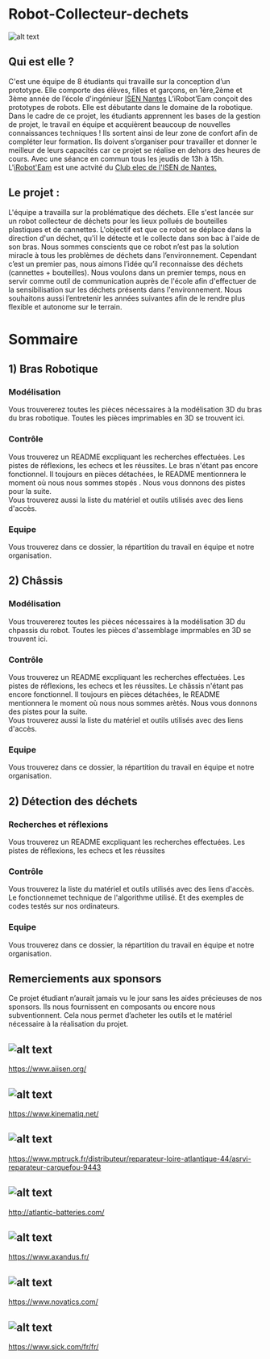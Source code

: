 # Robot-Collecteur-dechets

![alt text](https://github.com/iRobotEam/Robot-Collecteur-dechets/blob/master/Dimensions_Robot.png?raw=true)


## Qui est elle ? 

C'est une équipe de 8 étudiants qui travaille sur la conception d’un prototype. Elle comporte des élèves, filles et garçons, en 1ère,2ème et 3ème année de l’école d'ingénieur  [ISEN Nantes](https://isen-nantes.fr/) L’iRobot’Eam conçoit des prototypes de robots. Elle est débutante dans le domaine de la robotique. Dans le cadre de ce projet, les étudiants apprennent les bases de la gestion de projet, le travail en équipe et acquièrent beaucoup de nouvelles connaissances techniques ! Ils sortent ainsi de leur zone de confort afin de compléter leur formation. Ils doivent s’organiser pour travailler et donner le meilleur de leurs capacités car ce projet se réalise en dehors des heures de cours. Avec une séance en commun tous les jeudis de 13h à 15h. L'[iRobot'Eam](https://www.facebook.com/iRobotEam) est une actvité du [Club elec de l'ISEN de Nantes.](https://www.facebook.com/Club-Elec-ISEN-Nantes-102690351205227)  

## Le projet : 

L'équipe a travailla sur la problématique des déchets. Elle s'est lancée sur un robot collecteur de déchets pour les lieux pollués de bouteilles plastiques et de cannettes. L'objectif est que ce robot se déplace dans la direction d'un déchet, qu'il le détecte et le collecte dans son bac à l'aide de son bras. Nous sommes conscients que ce robot n’est pas la solution miracle à tous les problèmes de déchets dans l’environnement. Cependant c’est un premier pas, nous aimons l’idée qu’il reconnaisse des déchets (cannettes + bouteilles). Nous voulons dans un premier temps, nous en servir comme outil de communication auprès de l'école afin d'effectuer de la sensibilisation sur les déchets présents dans l'environnement. Nous souhaitons aussi l’entretenir les années suivantes afin de le rendre plus flexible et autonome sur le terrain. 

# Sommaire

## 1) Bras Robotique

  ### Modélisation 
  Vous trouvererez toutes les pièces nécessaires à la modélisation 3D du bras du bras robotique. Toutes les pièces imprimables en 3D se trouvent ici. 
  
  ### Contrôle 
  Vous trouverez un README excpliquant les recherches effectuées. Les pistes de réflexions, les echecs et les réussites. Le bras n'étant pas encore fonctionnel. Il toujours en pièces détachées, le README mentionnera le moment où nous nous sommes stopés . Nous vous donnons des pistes pour la suite.  
  Vous trouverez aussi la liste du matériel et outils utilisés avec des liens d'accès. 
  
  ### Equipe 
  Vous trouverez dans ce dossier, la répartition du travail en équipe et notre organisation. 
  
## 2) Châssis 

  ### Modélisation 
  Vous trouvererez toutes les pièces nécessaires à la modélisation 3D du chpassis du robot. Toutes les pièces d'assemblage imprmables en 3D se trouvent ici.
  
  ### Contrôle 
  Vous trouverez un README excpliquant les recherches effectuées. Les pistes de réflexions, les echecs et les réussites. Le châssis n'étant pas encore fonctionnel. Il toujours en pièces détachées, le README mentionnera le moment où nous nous sommes arètés. Nous vous donnons des pistes pour la suite.    
  Vous trouverez aussi la liste du matériel et outils utilisés avec des liens d'accès. 
  
  ### Equipe 
  Vous trouverez dans ce dossier, la répartition du travail en équipe et notre organisation. 
  
## 2) Détection des déchets  

  ### Recherches et réflexions 
  Vous trouverez un README excpliquant les recherches effectuées. Les pistes de réflexions, les echecs et les réussites
  
  ### Contrôle  
  Vous trouverez  la liste du matériel et outils utilisés avec des liens d'accès. Le fonctionnemet technique de l'algorithme utilisé. Et des exemples de codes testés sur nos ordinateurs. 
  
  ### Equipe 
  Vous trouverez dans ce dossier, la répartition du travail en équipe et notre organisation. 

## Remerciements aux sponsors

Ce projet étudiant n’aurait jamais vu le jour sans les aides précieuses de nos sponsors. Ils nous fournissent en composants ou encore nous subventionnent. Cela nous permet d’acheter les outils et le matériel nécessaire à la réalisation du projet.



## ![alt text](https://raw.githubusercontent.com/iRobotEam/Robot-Collecteur-dechets/master/Logo_Sponsors/AI_ISEN.png)  
https://www.aiisen.org/



## ![alt text](https://raw.githubusercontent.com/iRobotEam/Robot-Collecteur-dechets/master/Logo_Sponsors/Logo%20Kinematiq.png)
https://www.kinematiq.net/

## ![alt text](https://raw.githubusercontent.com/iRobotEam/Robot-Collecteur-dechets/master/Logo_Sponsors/LOGO%20asrvi.JPG) 
https://www.mptruck.fr/distributeur/reparateur-loire-atlantique-44/asrvi-reparateur-carquefou-9443

## ![alt text](https://raw.githubusercontent.com/iRobotEam/Robot-Collecteur-dechets/master/Logo_Sponsors/atlantic-batteries-sainte-luce-sur-loire-13909041820.png)
http://atlantic-batteries.com/

## ![alt text](https://raw.githubusercontent.com/iRobotEam/Robot-Collecteur-dechets/master/Logo_Sponsors/logo-accueil.png)
https://www.axandus.fr/

## ![alt text](https://raw.githubusercontent.com/iRobotEam/Robot-Collecteur-dechets/master/Logo_Sponsors/logo.jpg)
https://www.novatics.com/


## ![alt text](https://raw.githubusercontent.com/iRobotEam/Robot-Collecteur-dechets/master/Logo_Sponsors/1024px-Logo_SICK_AG_2009.svg.png)
https://www.sick.com/fr/fr/


